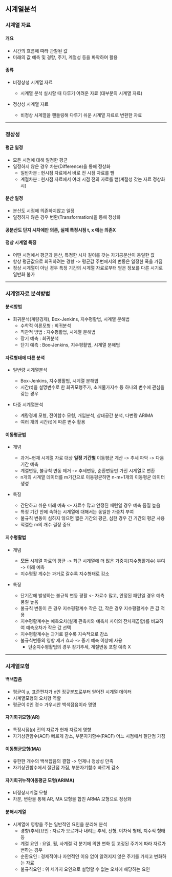 ## 시계열분석
### 시계열 자료
#### 개요
- 시간의 흐름에 따라 관찰된 값
- 미래의 값 예측 및 경향, 주기, 계절성 등을 파악하여 활용


#### 종류
- 비정상성 시계열 자료
  - 시계열 분석 실시할 때 다루기 어려운 자료 (대부분의 시계열 자료)

- 정상성 시계열 자료
  - 비정상 시계열을 핸들링해 다루기 쉬운 시계열 자료로 변환한 자료


---

### 정상성
#### 평균 일정
  - 모든 시점에 대해 일정한 평균
  - 일정하지 않은 경우 차분(Difference)을 통해 정상화
    - 일반차분 : 현시점 자료에서 바로 전 시점 자료를 뺌
    - 계절차분 : 현시점 자료에서 여러 시점 전의 자료를 뺌(계절성 갖는 자료 정상화시)

#### 분산 일정
  - 분산도 시점에 의존하지않고 일정
  - 일정하지 않은 경우 변환(Transformation)을 통해 정상화

#### 공분산도 단지 시차에만 의존, 실제 특정시점 t, x 에는 의존X

#### 정상 시계열 특징
  - 어떤 시점에서 평균과 분산, 특정한 시차 길이를 갖는 자기공분산이 동일한 값
  - 항상 평균값으로 회귀하려는 경향 -> 평균값 주변에서의 변동은 일정한 폭을 가짐
  - 정상 시계열이 아닌 경우 특정 기간의 시계열 자료로부터 얻은 정보를 다른 시기로 일반화 불가


---

### 시계열자료 분석방법
#### 분석방법
- 회귀분석(계량경제), Box-Jenkins, 지수평활법, 시계열 분해법
  - 수학적 이론모형 : 회귀분석
  - 직관적 방법 : 지수평활법, 시계열 분해법
  - 장기 예측 : 회귀분석
  - 단기 예측 : Box-Jenkins, 지수평활법, 시계열 분해법


#### 자료형태에 따른 분석
- 일변량 시계열분석
  - Box-Jenkins, 지수평활법, 시계열 분해법
  - 시간(t)을 설명변수로 한 회귀모형주가, 소매물가지수 등 하나의 변수에 관심을 갖는 경우

- 다중 시계열분석
  - 계량경제 모형, 전이함수 모형, 개입분석, 상태공간 분석, 다변량 ARIMA
  - 여러 개의 시간(t)에 따른 변수 활용


#### 이동평균법
- 개념
  - 과거~현재 시계열 자료 대상 **일정 기간별** 이동평균 계산 -> 추세 파악 -> 다음 기간 예측
  - 계절변동, 불규칙 변동 제거 -> 추세변동, 순환변동만 가진 시계열로 변환
  - n개의 시계열 데이터를 m기간으로 이동평균하면 n-m+1개의 이동평균 데이터 생성

- 특징
  - 간단하고 쉬운 미래 예측 <- 자료수 많고 안정된 패턴일 경우 예측 품질 높음
  - 특정 기간 안에 속하는 시계열에 대해서는 동일한 가중치 부여
  - 불규칙 변동이 심하지 않으면 짧은 기간의 평균, 심한 경우 긴 기간의 평균 사용
  - 적절한 m의 개수 결정 중요


#### 지수평활법
- 개념
  - **모든** 시계열 자료의 평균 -> 최근 시계열에 더 많은 가중치(지수평활계수) 부여 -> 미래 예측
  - 지수평활 계수는 과거로 갈수록 지수형태로 감소

- 특징
  - 단기간에 발생하는 불규칙 변동 평활 <- 자료수 많고, 안정된 패턴일 경우 예측 품질 높음
  - 불규칙 변동이 큰 경우 지수평활계수 작은 값, 작은 경우 지수평활계수 큰 값 적용
  - 지수평활계수는 에측오차(실제 관측치와 예측치 사이의 잔차제곱합)를 비교하여 예측오차가 작은 값 선택
  - 지수평활계수는 과거로 갈수록 지속적으로 감소
  - 불규칙변동의 영향 제거 효과 -> 중기 예측 이상에 사용
    - 단순지수평활법의 경우 장기추세, 계절변동 포함 예측 X


---

### 시계열모형
#### 백색잡음
- 평균이 μ, 표준편차가 σ인 정규분포로부터 얻어진 시계열 데이터
- 시계열모형의 오차항 역할
- 평균이 0인 경ㅇ 가우시안 백색잡음이라 명명


#### 자기회귀모형(AR)
- 특정시점(p) 전의 자료가 현재 자료에 영향
- 자기상관함수(ACF) 빠르게 감소, 부분자기함수(PACF) 어느 시점에서 절단점 가짐


#### 이동평균모형(MA)
- 유한한 개수의 백색잡음의 결합 -> 언제나 정상성 만족
- 자기상관함수에서 절단점 가짐, 부분자기함수 빠르게 감소


#### 자기회귀누적이동평균 모형(ARIMA)
- 비정상시계열 모형
- 차분, 변환을 통해 AR, MA 모형을 합친 ARMA 모형으로 정상화


#### 분해시계열
- 시계열에 영향을 주는 일반적인 요인을 분리해 분석
  - 경향(추세)요인 : 자료가 오르거나 내리는 추세, 선형, 이차식 형태, 지수적 형태 등
  - 계절 요인 : 요일, 월, 사계절 각 분기에 의한 변화 등 고정된 주기에 따라 자료가 변하는 경우
  - 순환요인 : 경제적이나 자연적인 이유 없이 알려지지 않은 주기를 가지고 변화하는 자료
  - 불규칙요인 : 위 세가지 요인으로 설명할 수 없는 오차에 해당하는 요인
